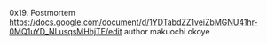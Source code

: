 0x19. Postmortem
https://docs.google.com/document/d/1YDTabdZZ1veiZbMGNU41hr-0MQ1uYD_NLusqsMHhjTE/edit
author makuochi okoye
